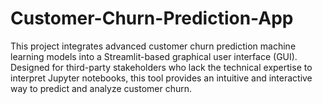 # Customer-Churn-Prediction-App
This project integrates advanced customer churn prediction machine learning models into a  Streamlit-based graphical user interface (GUI). Designed for third-party stakeholders who lack the  technical expertise to interpret Jupyter notebooks, this tool provides an intuitive and interactive way  to predict and analyze customer churn.
